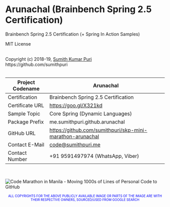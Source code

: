# Arunachal (Brainbench Spring 2.5 Certification)
Brainbench Spring 2.5 Certification (+ Spring In Action Samples)
<br>

MIT License

<br>
Copyright (c) 2018-19, <a href="https://www.cakeresume.com/sumith-kumar-puri">Sumith Kumar Puri</a><br>
https://github.com/sumithpuri 


<br>
<br>

	
|Project Codename|Arunachal|
|--|--|
|Certification|Brainbench Spring 2.5 Certification|
|Certificate URL|https://goo.gl/X321kd|
|Sample Topic|Core Spring (Dynamic Languages)|
|Package Prefix|me.sumithpuri.github.arunachal|
|GitHub URL|https://github.com/sumithpuri/skp-mini-marathon-arunachal|
|Contact E-Mail  |code@sumithpuri.me|
|Contact Number|+91 9591497974 (WhatsApp, Viber)|

<br>


![Code Marathon in Manila - Moving 1000s of Lines of Personal Code to GitHub](https://docs.google.com/uc?id=1095FgVbFr8baa5vKiYc8LswMQXEVVg1D)
		    	

 <p align='center'><span style="font-size: 10px; color:blue">ALL COPYRIGHTS FOR THE ABOVE PUBLICLY AVAILABLE IMAGE OR PARTS OF THE IMAGE ARE WITH THEIR RESPECTIVE OWNERS, SOURCED/USED FROM GOOGLE SEARCH</span></p>

 		 




	  

  



